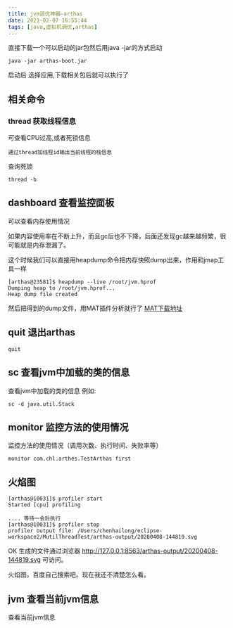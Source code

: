 ```yaml
---
title: jvm调优神器—arthas
date: 2021-02-07 16:55:44
tags: [java,虚拟机调优,arthas]
---
```


直接下载一个可以启动的jar包然后用java -jar的方式启动
```
java -jar arthas-boot.jar 
```
启动后 选择应用,下载相关包后就可以执行了

## 相关命令


### thread 获取线程信息
可查看CPU过高,或者死锁信息
```
通过thread加线程id输出当前线程的栈信息
```
查询死锁
```
thread -b 
```

## dashboard 查看监控面板
可以查看内存使用情况
<!--more-->

如果内容使用率在不断上升，而且gc后也不下降，后面还发现gc越来越频繁，很可能就是内存泄漏了。

这个时候我们可以直接用heapdump命令把内存快照dump出来，作用和jmap工具一样
```
[arthas@23581]$ heapdump --live /root/jvm.hprof
Dumping heap to /root/jvm.hprof...
Heap dump file created
```
然后把得到的dump文件，用MAT插件分析就行了
[MAT下载地址](https://www.eclipse.org/mat/downloads.php)

## quit 退出arthas

```
quit
```

## sc 查看jvm中加载的类的信息
查看jvm中加载的类的信息
例如:
```
sc -d java.util.Stack
```

## monitor 监控方法的使用情况
监控方法的使用情况（调用次数、执行时间、失败率等）
```
monitor com.chl.arthes.TestArthas first 
```

##  火焰图
```
[arthas@10031]$ profiler start
Started [cpu] profiling

.... 等待一会后执行
[arthas@10031]$ profiler stop
profiler output file: /Users/chenhailong/eclipse-workspace2/MutilThreadTest/arthas-output/20200408-144819.svg
```
OK
生成的文件通过浏览器 http://127.0.0.1:8563/arthas-output/20200408-144819.svg 可访问。

火焰图，百度自己搜索吧。现在我还不清楚怎么看。

## jvm 查看当前jvm信息
查看当前jvm信息
